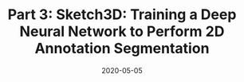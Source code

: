 ---
date: 2020-05-05
last_modified_at: 
title: "Part 3: Sketch3D: Training a Deep Neural Network to Perform 2D Annotation Segmentation"
header:
  teaser: "/assets/images/sketch3d-part-3-teaser.png"
excerpt: "Sketch3D: An AR android application to turn 2D sketches into 3D virtual objects"
category:
  - Computer Vision
  - Machine Learning
redirect_url: https://medium.com/swlh/part-3-sketch3d-training-a-2d-u-net-neural-network-in-pytorch-to-perform-annotation-segmentation-a789d00b8842?source=friends_link&sk=f0eedb3c8225aa5521e71eed9e12a838
---